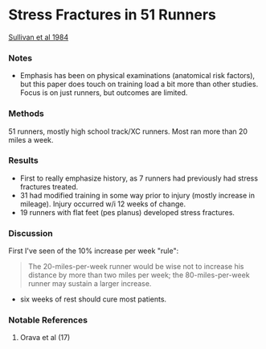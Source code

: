 # Stress Fractures in 51 Runners
[Sullivan et al 1984](../References/Sullivan1984Stress.pdf)

### Notes
- Emphasis has been on physical examinations (anatomical risk factors), but this paper does touch on training load
a bit more than other studies. Focus is on just runners, but outcomes are limited. 

### Methods
51 runners, mostly high school track/XC runners. Most ran more than 20 miles a week.

### Results
- First to really emphasize history, as 7 runners had previously had stress fractures treated. 
- 31 had modified training in some way prior to injury (mostly increase in mileage). 
Injury occurred w/i 12 weeks of change.
- 19 runners with flat feet (pes planus) developed stress fractures. 
### Discussion
First I've seen of the 10% increase per week "rule": 
>The 20-miles-per-week runner would be wise not to increase his distance by more than two miles per week; the
>80-miles-per-week runner may sustain a larger increase.

- six weeks of rest should cure most patients.

### Notable References
1. Orava et al (17)